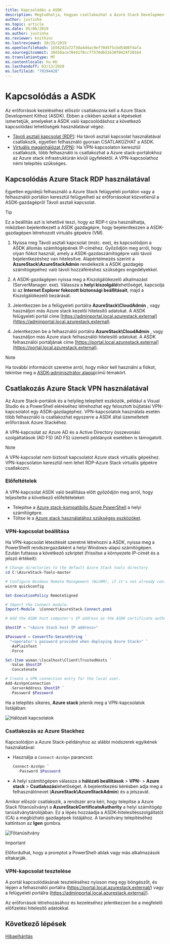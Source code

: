 ```yaml
---
title: Kapcsolódás a ASDK
description: Megtudhatja, hogyan csatlakozhat a Azure Stack Development Kithoz (ASDK).
author: justinha
ms.topic: article
ms.date: 05/06/2019
ms.author: justinha
ms.reviewer: knithinc
ms.lastreviewed: 10/25/2019
ms.openlocfilehash: 1b562d2a72f3da4d4ac9ef7045f5cbd5408f4afa
ms.sourcegitcommit: 20d10ace7844170ccf7570db52e30f0424f20164
ms.translationtype: MT
ms.contentlocale: hu-HU
ms.lasthandoff: 03/13/2020
ms.locfileid: "79294428"
---
```

# <a name="connect-to-the-asdk"></a>Kapcsolódás a ASDK

Az erőforrások kezeléséhez először csatlakoznia kell a Azure Stack Development Kithoz (ASDK). Ebben a cikkben azokat a lépéseket ismertetjük, amelyeket a ASDK való kapcsolódáshoz a következő kapcsolódási lehetőségek használatával végez:

* [Távoli asztali kapcsolat (RDP)](#connect-with-rdp): Ha távoli asztali kapcsolat használatával csatlakozik, egyetlen felhasználó gyorsan CSATLAKOZHAT a ASDK.
* [Virtuális magánhálózat (VPN)](#connect-with-vpn): Ha VPN-kapcsolaton keresztül csatlakozik, több felhasználó is csatlakozhat a Azure stack-portálokhoz az Azure stack infrastruktúrán kívüli ügyfelektől. A VPN-kapcsolathoz némi telepítés szükséges.

<a name="connect-with-rdp"></a>
## <a name="connect-to-azure-stack-using-rdp"></a>Kapcsolódás Azure Stack RDP használatával

Egyetlen egyidejű felhasználó a Azure Stack felügyeleti portálon vagy a felhasználói portálon keresztül felügyelheti az erőforrásokat közvetlenül a ASDK-gazdagépről Távoli asztali kapcsolat.

> [!TIP]
> Ez a beállítás azt is lehetővé teszi, hogy az RDP-t újra használhatja, miközben bejelentkezett a ASDK gazdagépre, hogy bejelentkezzen a ASDK-gazdagépen létrehozott virtuális gépekre (VM).

1. Nyissa meg Távoli asztali kapcsolat (mstc. exe), és kapcsolódjon a ASDK állomás számítógépének IP-címéhez. Győződjön meg arról, hogy olyan fiókot használ, amely a ASDK-gazdaszámítógépre való távoli bejelentkezéshez van hitelesítve. Alapértelmezés szerint a **AzureStack\AzureStackAdmin** rendelkezik a ASDK gazdagép számítógépéhez való távoli hozzáféréshez szükséges engedélyekkel.  

2. A ASDK-gazdagépen nyissa meg a Kiszolgálókezelő alkalmazást (ServerManager. exe). Válassza a **helyi kiszolgáló**lehetőséget, kapcsolja ki az **Internet Explorer fokozott biztonsági beállításait**, majd a Kiszolgálókezelő bezárását.

3. Jelentkezzen be a felügyeleti portálra **AzureStack\CloudAdmin** , vagy használjon más Azure stack kezelői hitelesítő adatokat. A ASDK felügyeleti portál címe [https://adminportal.local.azurestack.external](https://adminportal.local.azurestack.external).

4. Jelentkezzen be a felhasználói portálra **AzureStack\CloudAdmin** , vagy használjon más Azure stack felhasználói hitelesítő adatokat. A ASDK felhasználói portáljának címe [https://portal.local.azurestack.external](https://portal.local.azurestack.external).

> [!NOTE]
> Ha további információt szeretne arról, hogy mikor kell használni a fiókot, tekintse meg a [ASDK-adminisztrátor alapjai](asdk-admin-basics.md#what-account-should-i-use)című témakört.

<a name="connect-with-vpn"></a>
## <a name="connect-to-azure-stack-using-vpn"></a>Csatlakozás Azure Stack VPN használatával

Az Azure Stack-portálok és a helyileg telepített eszközök, például a Visual Studio és a PowerShell eléréséhez létrehozhat egy felosztott bújtatási VPN-kapcsolatot egy ASDK-gazdagéphez. VPN-kapcsolatok használata esetén több felhasználó is csatlakozhat egyszerre a ASDK által üzemeltetett erőforrások Azure Stackéhez.

A VPN-kapcsolat az Azure AD és a Active Directory összevonási szolgáltatások (AD FS) (AD FS) üzemelő példányok esetében is támogatott.

> [!NOTE]
> A VPN-kapcsolat *nem* biztosít kapcsolatot Azure stack virtuális gépekhez. VPN-kapcsolaton keresztül nem lehet RDP-Azure Stack virtuális gépekre csatlakozni.

### <a name="prerequisites"></a>Előfeltételek
A VPN-kapcsolat ASDK való beállítása előtt győződjön meg arról, hogy teljesítette a következő előfeltételeket:

- Telepítse a [Azure stack-kompatibilis Azure PowerShell](asdk-post-deploy.md#install-azure-stack-powershell) a helyi számítógépre.  
- Töltse le a [Azure stack használatához szükséges eszközöket](asdk-post-deploy.md#download-the-azure-stack-tools).

### <a name="set-up-vpn-connectivity"></a>VPN-kapcsolat beállítása

Ha VPN-kapcsolat létesítését szeretné létrehozni a ASDK, nyissa meg a PowerShellt rendszergazdaként a helyi Windows-alapú számítógépen. Ezután futtassa a következő szkriptet (frissítse a környezete IP-címét és a jelszó értékeit):

```powershell
# Change directories to the default Azure Stack tools directory
cd C:\AzureStack-Tools-master

# Configure Windows Remote Management (WinRM), if it's not already configured.
winrm quickconfig  

Set-ExecutionPolicy RemoteSigned

# Import the Connect module.
Import-Module .\Connect\AzureStack.Connect.psm1

# Add the ASDK host computer's IP address as the ASDK certificate authority (CA) to the list of trusted hosts. Make sure you update the IP address and password values for your environment.

$hostIP = "<Azure Stack host IP address>"

$Password = ConvertTo-SecureString `
  "<operator's password provided when deploying Azure Stack>" `
  -AsPlainText `
  -Force

Set-Item wsman:\localhost\Client\TrustedHosts `
  -Value $hostIP `
  -Concatenate

# Create a VPN connection entry for the local user.
Add-AzsVpnConnection `
  -ServerAddress $hostIP `
  -Password $Password

```

Ha a telepítés sikeres, **Azure stack** jelenik meg a VPN-kapcsolatok listájában:

![Hálózati kapcsolatok](media/asdk-connect/vpn.png)  

### <a name="connect-to-azure-stack"></a>Csatlakozás az Azure Stackhez

  Kapcsolódjon a Azure Stack-példányhoz az alábbi módszerek egyikének használatával:  

  * Használja a `Connect-AzsVpn` parancsot:
      
    ```powershell
    Connect-AzsVpn `
      -Password $Password
    ```

  * A helyi számítógépen válassza a **hálózati beállítások** > **VPN-**  > **Azure stack** > **Csatlakozás**lehetőséget. A bejelentkezési kérésben adja meg a felhasználónevet (**AzureStack\AzureStackAdmin**) és a jelszavát.

Amikor először csatlakozik, a rendszer arra kéri, hogy telepítse a Azure Stack főtanúsítványt a **AzureStackCertificateAuthority** a helyi számítógép tanúsítványtárolójában. Ez a lépés hozzáadja a ASDK-hitelesítésszolgáltatót (CA) a megbízható gazdagépek listájához. A tanúsítvány telepítéséhez kattintson az **Igen** gombra.

![Főtanúsítvány](media/asdk-connect/cert.png)  
  
  > [!IMPORTANT]
  > Előfordulhat, hogy a promptot a PowerShell-ablak vagy más alkalmazások eltakarják.

### <a name="test-vpn-connectivity"></a>VPN-kapcsolat tesztelése

A portál kapcsolódásának teszteléséhez nyisson meg egy böngészőt, és lépjen a felhasználói portálra (https://portal.local.azurestack.external/) vagy a felügyeleti portálra (https://adminportal.local.azurestack.external/).

Az erőforrások létrehozásához és kezeléséhez jelentkezzen be a megfelelő előfizetési hitelesítő adatokkal.  

## <a name="next-steps"></a>Következő lépések

[Hibaelhárítás](asdk-troubleshooting.md)
